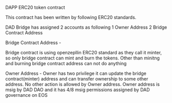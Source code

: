 DAPP ERC20 token contract

This contract has been written by following ERC20 standards. 

DAD Bridge has assigned 2 accounts as following
1 Owner Address
2 Bridge Contract Address
 
Bridge Contract Address - 

Bridge contract is using openzepllin ERC20 standard as they call it minter,
so only bridge contract can mint and burn the tokens. Other than minitng and burning bridge contract address can not do anything
 
Owner Address - 
Owner has two privilege it can update the bridge contract(minter) address and can transfer ownership to some other address. No other action is allowed by Owner address. Owner address is msig by DAD DAO and it has 4/8 msig permissions assigned by DAD governance on EOS
